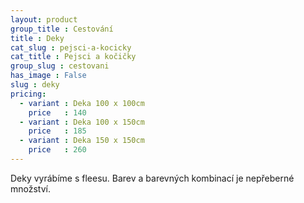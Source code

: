 ```yaml
---
layout: product
group_title : Cestování
title : Deky
cat_slug : pejsci-a-kocicky
cat_title : Pejsci a kočičky
group_slug : cestovani
has_image : False
slug : deky
pricing:
  - variant : Deka 100 x 100cm
    price   : 140
  - variant : Deka 100 x 150cm
    price   : 185
  - variant : Deka 150 x 150cm
    price   : 260
---
```


Deky vyrábíme s fleesu. Barev a barevných kombinací je nepřeberné množství.

